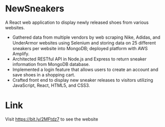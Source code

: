 # NewSneakers
A React web application to display newly released shoes from various websites.

- Gathered data from multiple vendors by web scraping Nike, Adidas, and UnderArmor websites using Selenium and storing data on 25 diﬀerent sneakers per website into MongoDB; deployed platform with AWS Amplify.
- Architected RESTful API in Node.js and Express to return sneaker information from MongoDB database.
- Implemented a login feature that allows users to create an account and save shoes in a shopping cart.
- Crafted front end to display new sneaker releases to visitors utilizing JavaScript, React, HTML5, and CSS3.


# Link
Visit https://bit.ly/2MFtdz7 to see the website

